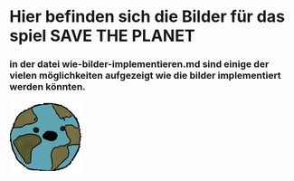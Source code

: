 # Hier befinden sich die Bilder für das spiel SAVE THE PLANET
### in der datei wie-bilder-implementieren.md sind einige der vielen möglichkeiten aufgezeigt wie die bilder implementiert werden könnten.

![spieler](erde.png)
